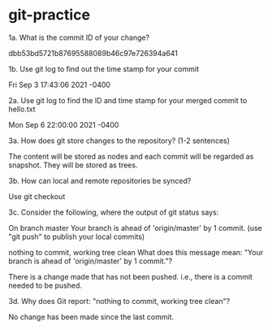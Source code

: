 # git-practice
1a. What is the commit ID of your change?
  
  dbb53bd5721b87695588089b46c97e726394a641
  
1b. Use git log to find out the time stamp for your commit
  
  Fri Sep 3 17:43:06 2021 -0400
  
2a. Use git log to find the ID and time stamp for your merged commit to hello.txt
  
  Mon Sep 6 22:00:00 2021 -0400
  
3a. How does git store changes to the repository? (1-2 sentences)
  
  The content will be stored as nodes and each commit will be regarded as snapshot. They will be stored as trees.

3b. How can local and remote repositories be synced?
  
  Use git checkout

3c. Consider the following, where the output of git status says:

On branch master
Your branch is ahead of 'origin/master' by 1 commit.
  (use "git push" to publish your local commits)

nothing to commit, working tree clean
What does this message mean: "Your branch is ahead of 'origin/master' by 1 commit."?
  
  There is a change made that has not been pushed. i.e., there is a commit needed to be pushed.


3d. Why does Git report: "nothing to commit, working tree clean"?
  
  No change has been made since the last commit.

